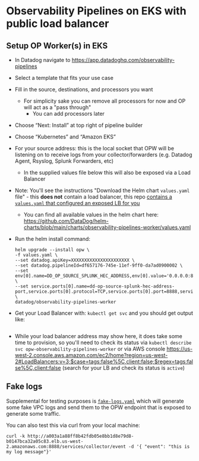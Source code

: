 # Observability Pipelines on EKS with public load balancer

## Setup OP Worker(s) in EKS

- In Datadog navigate to https://app.datadoghq.com/observability-pipelines
- Select a template that fits your use case
- Fill in the source, destinations, and processors you want
    - For simplicity sake you can remove all processors for now and OP will act as a "pass through"
        - You can add processors later
- Choose “Next: Install” at top right of pipeline builder
- Choose “Kubernetes” and “Amazon EKS”
- For your source address: this is the local socket that OPW will be listening on to receive logs from your collector/forwarders (e.g. Datadog Agent, Rsyslog, Splunk Forwarders, etc)
    - In the supplied values file below this will also be exposed via a Load Balancer
- Note: You'll see the instructions "Download the Helm chart `values.yaml` file" - this **does not** contain a load balancer, this repo [contains a `values.yaml` that configured an exposed LB for you](./values.yaml)
    - You can find all available values in the helm chart here: https://github.com/DataDog/helm-charts/blob/main/charts/observability-pipelines-worker/values.yaml
- Run the helm install command:

    ```
    helm upgrade --install opw \
	-f values.yaml \
	--set datadog.apiKey=XXXXXXXXXXXXXXXXXXXXXX \
	--set datadog.pipelineId=df657176-745e-11ef-9ff0-da7ad0900002 \
	--set env[0].name=DD_OP_SOURCE_SPLUNK_HEC_ADDRESS,env[0].value='0.0.0.0:8888' \
	--set service.ports[0].name=dd-op-source-splunk-hec-address-port,service.ports[0].protocol=TCP,service.ports[0].port=8888,service.ports[0].targetPort=8888 \
	datadog/observability-pipelines-worker
    ```

- Get your Load Balancer with: `kubectl get svc` and you should get output like:

    ```

    ```

- While your load balancer address may show here, it does take some time to provision, so you'll need to check its status via `kubectl describe svc opw-observability-pipelines-worker` or via AWS console https://us-west-2.console.aws.amazon.com/ec2/home?region=us-west-2#LoadBalancers:v=3;$case=tags:false%5C,client:false;$regex=tags:false%5C,client:false (search for your LB and check its status is `active`)

## Fake logs

Supplemental for testing purposes is [`fake-logs.yaml`](./fake-logs.yaml) which will generate some fake VPC logs and
send them to the OPW endpoint that is exposed to generate some traffic.

You can also test this via curl from your local machine:

```
curl -k http://a003a1a88ff8b42fdb05e8bb1d8e79d8-b0147bca32a05c83.elb.us-west-2.amazonaws.com:8888/services/collector/event -d '{ "event": "this is my log message"}'
```
